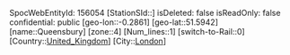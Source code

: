 ﻿---
location: [51.5942,-0.2861]
type: Station
tags:
- geo/Station
- Europe/United_Kingdom/London

---
SpocWebEntityId: 156054
[StationSId::]
isDeleted: false
isReadOnly: false
confidential: public
[geo-lon::-0.2861]
[geo-lat::51.5942]
[name::Queensbury]
[zone::4]
[Num_lines::1]
[switch-to-Rail::0]
[Country::[United_Kingdom](geo/Continent/Europe/United_Kingdom.md)]
[City::[London](geo/Continent/Europe/United_Kingdom/London.md)]

